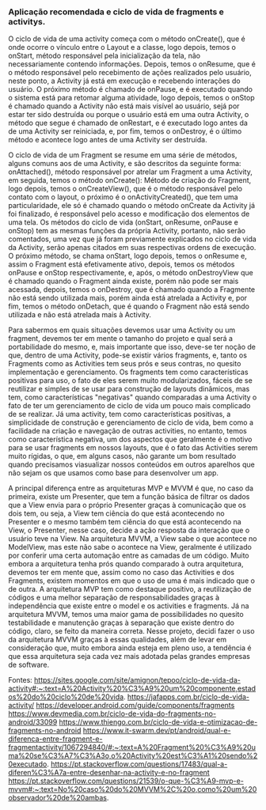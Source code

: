 ### Aplicação recomendada e ciclo de vida de fragments e activitys.

O ciclo de vida de uma activity começa com o método onCreate(), que é onde ocorre o vínculo entre o Layout e a classe, logo depois, temos o onStart, método responsável pela inicialização da tela, não necessariamente contendo informações. Depois, temos o onResume, que é o método responsável pelo recebimento de ações realizados pelo usuário, neste ponto, a Activity já está em execução e recebendo interações do usuário. O próximo método é chamado de onPause, e é executado quando o sistema está para retomar alguma atividade, logo depois, temos o onStop é chamado quando a Activity não está mais visível ao usuário, sejá por estar ter sido destruída ou porque o usuário está em uma outra Activity, o método que segue é chamado de onRestart, e é executado logo antes da de uma Activity ser reiniciada, e, por fim, temos o onDestroy, é o último método e acontece logo antes de uma Activity ser destruída.

O ciclo de vida de um Fragment se resume em uma série de métodos, alguns comuns aos de uma Activity, e são descritos da seguinte forma: onAttached(), método responsável por atrelar um Fragment a uma Activity, em seguida, temos o método onCreate(): Método de criação do Fragment, logo depois, temos o onCreateView(), que é o método responsável pelo contato com o layout, o próximo é o onActivityCreated(), que tem uma particularidade, ele só é chamado quando o método onCreate da Activity já foi finalizado, é responsável pelo acesso e modificação dos elementos de uma tela. Os métodos do ciclo de vida (onStart, onResume, onPause e onStop) tem as mesmas funções da própria Activity, portanto, não serão comentados, uma vez que já foram previamente explicados no ciclo de vida da Activity, serão apenas citados em suas respectivas ordens de execução. O próximo método, se chama onStart, logo depois, temos o onResume e, assim o Fragment está efetivamente ativo, depois, temos os métodos onPause e onStop respectivamente, e, após, o método onDestroyView que é chamado quando o Fragment ainda existe, porém não pode ser mais acessada, depois, temos o onDestroy, que é chamado quando a Fragmente não está sendo utilizada mais, porém ainda está atrelada a Activity e, por fim, temos o método onDetach, que é quando o Fragment não está sendo utilizada e não está atrelada mais à Activity.

Para sabermos em quais situações devemos usar uma Activity ou um fragment, devemos ter em mente o tamanho do projeto e qual será a portabilidade do mesmo, e, mais importante que isso, deve-se ter noção de que, dentro de uma Activity, pode-se existir vários fragments, e, tanto os Fragments como as Activities tem seus prós e seus contras, no quesito implementação e gerenciamento. Os fragments tem como características positivas para uso, o fato de eles serem muito modularizados, fáceis de se reutilizar e simples de se usar para construção de layouts dinâmicos, mas tem, como características "negativas" quando comparadas a uma Activity o fato de ter um gerenciamento de ciclo de vida um pouco mais complicado de se realizar. Já uma activity, tem como características positivas, a simplicidade de construção e gerenciamento de ciclo de vida, bem como a facilidade na criação e navegação de outras activities, no entanto, temos como característica negativa, um dos aspectos que geralmente é o motivo para se usar fragments em nossos layouts, que é o fato das Activities serem muito rígidas, o que, em alguns casos, não garante um bom resultado quando precisamos viasualizar nossos conteúdos em outros aparelhos que não sejam os que usamos como base para desenvolver um app.

A principal diferença entre as arquiteturas MVP e MVVM é que, no caso da primeira, existe um Presenter, que tem a função básica de filtrar os dados que a View envia para o próprio Presenter graças à comunicação que os dois tem, ou seja, a View tem ciência do que está acontecendo no Presenter e o mesmo também tem ciência do que está acontecendo na View, o Presenter, nesse caso, decide a ação resposta da interação que o usuário teve na View. Na arquitetura MVVM, a View sabe o que acontece no ModelView, mas este não sabe o acontece na View, geralmente é utilizado por conferir uma certa automação entre as camadas de um código. Muito embora a arquitetura tenha prós quando comparado à outra arquitetura, devemos ter em mente que, assim como no caso das Activities e dos Fragments, existem momentos em que o uso de uma é mais indicado que o de outra. A arquitetura MVP tem como destaque positivo, a reutilização de códigos e uma melhor separação de responsabilidades graças à independência que existe entre o model e os activities e fragments. Já na arquitetura MVVM, temos uma maior gama de possibilidades no quesito testabilidade e manutenção graças à separação que existe dentro do código, claro, se feito da maneira correta. Nesse projeto, decidi fazer o uso da arquitetura MVVM graças à essas qualidades, além de levar em consideração que, muito embora ainda esteja em pleno uso, a tendência é que essa arquitetura seja cada vez mais adotada pelas grandes empresas de software.

Fontes: https://sites.google.com/site/amignon/tepoo/ciclo-de-vida-da-activity#:~:text=A%20Activity%20%C3%A9%20um%20componente,estados%20do%20ciclo%20de%20vida. https://jafapps.com.br/ciclo-de-vida-activity/ https://developer.android.com/guide/components/fragments https://www.devmedia.com.br/ciclo-de-vida-do-fragments-no-android/33099 https://www.thiengo.com.br/ciclo-de-vida-e-otimizacao-de-fragments-no-android https://www.it-swarm.dev/pt/android/qual-e-diferenca-entre-fragment-e-fragmentactivity/1067294840/#:~:text=A%20Fragment%20%C3%A9%20uma%20se%C3%A7%C3%A3o,o%20Activity%20est%C3%A1%20sendo%20executado. https://pt.stackoverflow.com/questions/17483/qual-a-diferen%C3%A7a-entre-desenhar-na-activity-e-no-fragment https://pt.stackoverflow.com/questions/21539/o-que-%C3%A9-mvp-e-mvvm#:~:text=No%20caso%20do%20MVVM%2C%20o,como%20um%20observador%20de%20ambas.
